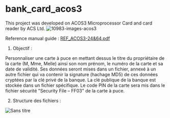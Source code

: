 # bank_card_acos3

This project was developed on ACOS3 Microprocessor Card and card reader by ACS Ltd.
![10983-images-acos3](https://user-images.githubusercontent.com/76595864/119166165-d5f84d80-ba4d-11eb-9171-eea32d99db67.png)

Reference manual guide :
[REF_ACOS3-24&64.pdf](https://github.com/anas-o/bank_card_acos3/files/6523759/REF_ACOS3-24.64.pdf)

1. Objectif :

Personnaliser une carte à puce en mettant dessus le titre du propriétaire de la carte (M, Mme, Melle) ainsi son nom prénom, le numéro de la carte et sa date de validité. Ses données seront mises dans un fichier, annexé à un autre fichier qui va contenir la signature (hachage MD5) de ces données cryptées par la clé privé de la banque. La clé publique de la banque est stockée dans un fichier spécifique. Le code PIN de la carte sera mis dans le fichier sécurité "Security File – FF03" de la carte à puce.

2. Structure des fichiers :

![Sans titre](https://user-images.githubusercontent.com/76595864/119165356-ee1b9d00-ba4c-11eb-92f7-bd897749bffa.jpg)
